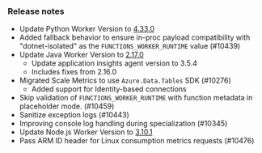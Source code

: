 ### Release notes

<!-- Please add your release notes in the following format:
- My change description (#PR)
-->
- Update Python Worker Version to [4.33.0](https://github.com/Azure/azure-functions-python-worker/releases/tag/4.33.0)
- Added fallback behavior to ensure in-proc payload compatibility with "dotnet-isolated" as the `FUNCTIONS_WORKER_RUNTIME` value (#10439)
- Update Java Worker Version to [2.17.0](https://github.com/Azure/azure-functions-java-worker/releases/tag/2.17.0)
  - Update application insights agent version to 3.5.4
  - Includes fixes from 2.16.0
- Migrated Scale Metrics to use `Azure.Data.Tables` SDK (#10276)
  - Added support for Identity-based connections
- Skip validation of `FUNCTIONS_WORKER_RUNTIME` with function metadata in placeholder mode. (#10459)
- Sanitize exception logs (#10443)
- Improving console log handling during specialization (#10345)
- Update Node.js Worker Version to [3.10.1](https://github.com/Azure/azure-functions-nodejs-worker/releases/tag/v3.10.1)
- Pass ARM ID header for Linux consumption metrics requests (#10476)
